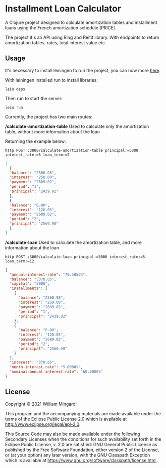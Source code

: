 # Installment Loan Calculator

A Clojure project designed to calculate amortization tables and installment
loans using the French amortization schedule (PRICE).

The project it's an API using Ring and Reitit library. With endpoints to return amortization
tables, rates, total interest value etc.

## Usage
It's necessary to install leiningen to run the project, you can now more [here](https://leiningen.org/). 

With leiningen installed run to install libraries:

`lein deps`

Then run to start the server:

`lein run`

Currently, the project has two main routes:

**/calculate-amortization-table**
Used to calculate only the amortization table, without more information about the loan

Returning the example below:

`http POST :3000/calculate-amortization-table principal:=5000 interest_rate:=5 loan_term:=2`
```json
[
  {
  "balance": "2560.98",
  "interest": "250.00",
  "payment": "2689.02",
  "period": "1",
  "principal": "2439.02"
  },
  {
  "balance": "0.00",
  "interest": "128.05",
  "payment": "2689.02",
  "period": "2",
  "principal": "2560.98"
  }
]
```

**/calculate-loan**
Used to calculate the amortization table, and more information about the loan

`http POST :3000/calculate-loan principal:=5000 interest_rate:=5 loan_term:=12`

```json
{
  "annual-interest-rate": "79.5856%",
  "balance": "5378.05",
  "capital": "5000",
  "installments": [
    {
      "balance": "2560.98",
      "interest": "250.00",
      "payment": "2689.02",
      "period": "1",
      "principal": "2439.02"
    },
    {
      "balance": "0.00",
      "interest": "128.05",
      "payment": "2689.02",
      "period": "2",
      "principal": "2560.98"
    }
  ],
  "interest": "378.05",
  "month-interest-rate": "5.0000%",
  "nominal-annual-interest-rate": "60.0000%"
}

```

## License

Copyright © 2021 William Mingardi

This program and the accompanying materials are made available under the
terms of the Eclipse Public License 2.0 which is available at
http://www.eclipse.org/legal/epl-2.0.

This Source Code may also be made available under the following Secondary
Licenses when the conditions for such availability set forth in the Eclipse
Public License, v. 2.0 are satisfied: GNU General Public License as published by
the Free Software Foundation, either version 2 of the License, or (at your
option) any later version, with the GNU Classpath Exception which is available
at https://www.gnu.org/software/classpath/license.html.

